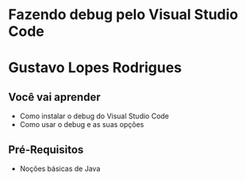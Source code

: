# Fazendo debug pelo Visual Studio Code

# Gustavo Lopes Rodrigues 

## Você vai aprender

- Como instalar o debug do Visual Studio Code
- Como usar o debug e as suas opções

## Pré-Requisitos

- Noções básicas de Java